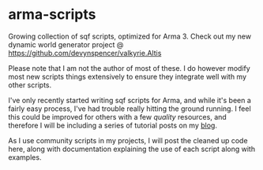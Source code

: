 arma-scripts
============

Growing collection of sqf scripts, optimized for Arma 3. Check out my new dynamic world generator project @
https://github.com/devynspencer/valkyrie.Altis

Please note that I am not the author of most of these. I do however modify most new scripts things extensively to ensure they integrate well with my other scripts.

I've only recently started writing sqf scripts for Arma, and while it's been a fairly easy process, I've had trouble really hitting the ground running. I feel this could be improved for others with a few *quality* resources, and therefore I will be including a series of tutorial posts on my [blog](http://devynspencer.github.io).

As I use community scripts in my projects, I will post the cleaned up code here, along with documentation explaining the use of each script along with examples.
